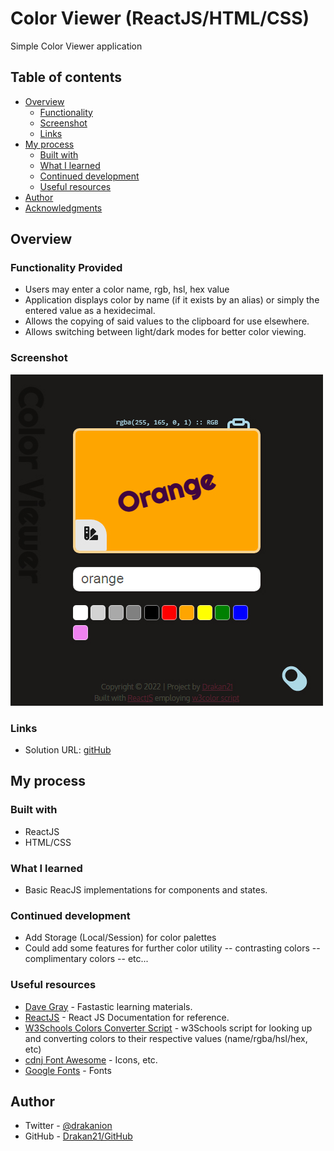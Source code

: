 # Color Viewer (ReactJS/HTML/CSS)

Simple Color Viewer application

## Table of contents

-   [Overview](#overview)
    -   [Functionality](#functions)
    -   [Screenshot](#screenshot)
    -   [Links](#links)
-   [My process](#my-process)
    -   [Built with](#built-with)
    -   [What I learned](#what-i-learned)
    -   [Continued development](#continued-development)
    -   [Useful resources](#useful-resources)
-   [Author](#author)
-   [Acknowledgments](#acknowledgments)

## Overview

### Functionality Provided

-   Users may enter a color name, rgb, hsl, hex value
-   Application displays color by name (if it exists by an alias) or simply the entered value as a hexidecimal.
-   Allows the copying of said values to the clipboard for use elsewhere.
-   Allows switching between light/dark modes for better color viewing.

### Screenshot

![](./screenshot.jpg)

### Links

-   Solution URL: [gitHub](https://github.com/Drakan21/ColorViewer)

## My process

### Built with

-   ReactJS
-   HTML/CSS

### What I learned

-   Basic ReacJS implementations for components and states.

### Continued development

-   Add Storage (Local/Session) for color palettes
-   Could add some features for further color utility
    -- contrasting colors
    -- complimentary colors
    -- etc...

### Useful resources

-   [Dave Gray](https://www.youtube.com/watch?v=RVFAyFWO4go&t=10363s) - Fastastic learning materials.
-   [ReactJS](https://reactjs.org/docs) - React JS Documentation for reference.
-   [W3Schools Colors Converter Script](https://www.w3schools.com/colors/colors_converter.asp) - w3Schools script for looking up and converting colors to their respective values (name/rgba/hsl/hex, etc)
-   [cdnj Font Awesome](https://cdnjs.com/libraries/font-awesome) - Icons, etc.
-   [Google Fonts](https://fonts.google.com) - Fonts

## Author

-   Twitter - [@drakanion](https://www.twitter.com/drakanion)
-   GitHub - [Drakan21/GitHub](https://github.com/Drakan21)

